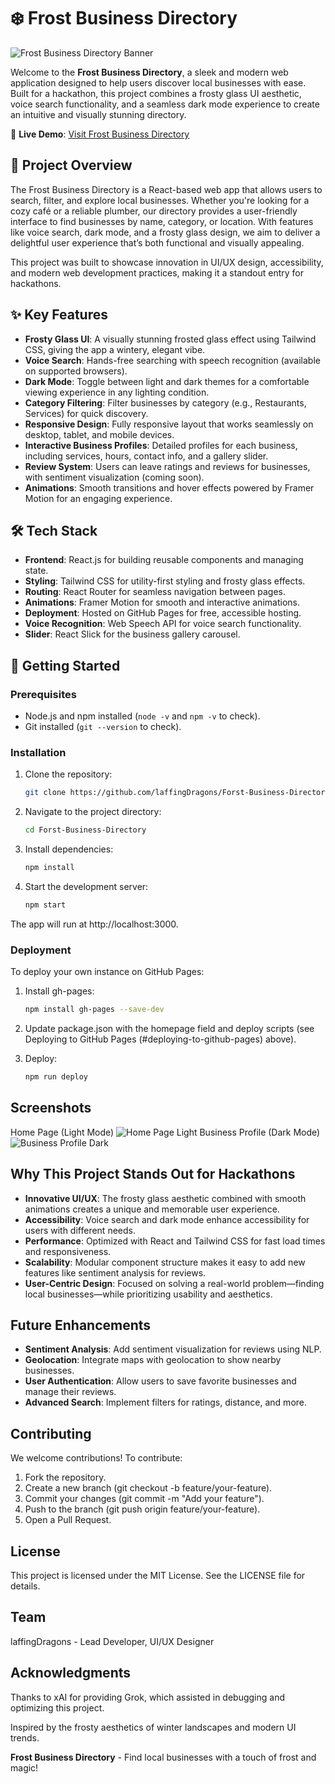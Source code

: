
# ❄️ Frost Business Directory

![Frost Business Directory Banner](https://via.placeholder.com/1200x600.png?text=Frost+Business+Directory) <!-- Replace with an actual banner image -->

Welcome to the **Frost Business Directory**, a sleek and modern web application designed to help users discover local businesses with ease. Built for a hackathon, this project combines a frosty glass UI aesthetic, voice search functionality, and a seamless dark mode experience to create an intuitive and visually stunning directory.

🌟 **Live Demo**: [Visit Frost Business Directory](https://laffingdragons.github.io/Forst-Business-Directory)

## 🎯 Project Overview

The Frost Business Directory is a React-based web app that allows users to search, filter, and explore local businesses. Whether you're looking for a cozy café or a reliable plumber, our directory provides a user-friendly interface to find businesses by name, category, or location. With features like voice search, dark mode, and a frosty glass design, we aim to deliver a delightful user experience that’s both functional and visually appealing.

This project was built to showcase innovation in UI/UX design, accessibility, and modern web development practices, making it a standout entry for hackathons.

## ✨ Key Features

- **Frosty Glass UI**: A visually stunning frosted glass effect using Tailwind CSS, giving the app a wintery, elegant vibe.
- **Voice Search**: Hands-free searching with speech recognition (available on supported browsers).
- **Dark Mode**: Toggle between light and dark themes for a comfortable viewing experience in any lighting condition.
- **Category Filtering**: Filter businesses by category (e.g., Restaurants, Services) for quick discovery.
- **Responsive Design**: Fully responsive layout that works seamlessly on desktop, tablet, and mobile devices.
- **Interactive Business Profiles**: Detailed profiles for each business, including services, hours, contact info, and a gallery slider.
- **Review System**: Users can leave ratings and reviews for businesses, with sentiment visualization (coming soon).
- **Animations**: Smooth transitions and hover effects powered by Framer Motion for an engaging experience.

## 🛠️ Tech Stack

- **Frontend**: React.js for building reusable components and managing state.
- **Styling**: Tailwind CSS for utility-first styling and frosty glass effects.
- **Routing**: React Router for seamless navigation between pages.
- **Animations**: Framer Motion for smooth and interactive animations.
- **Deployment**: Hosted on GitHub Pages for free, accessible hosting.
- **Voice Recognition**: Web Speech API for voice search functionality.
- **Slider**: React Slick for the business gallery carousel.

## 🚀 Getting Started

### Prerequisites
- Node.js and npm installed (`node -v` and `npm -v` to check).
- Git installed (`git --version` to check).

### Installation
1. Clone the repository:
   ```bash
   git clone https://github.com/laffingDragons/Forst-Business-Directory.git
   ```

2. Navigate to the project directory:
   ```bash
   cd Forst-Business-Directory
   ```

3. Install dependencies:
   ```bash
   npm install
   ```

4. Start the development server:
   ```bash
   npm start
   ```

The app will run at http://localhost:3000.

### Deployment
To deploy your own instance on GitHub Pages:
1. Install gh-pages:
   ```bash
   npm install gh-pages --save-dev
   ```

2. Update package.json with the homepage field and deploy scripts (see Deploying to GitHub Pages (#deploying-to-github-pages) above).

3. Deploy:
   ```bash
   npm run deploy
   ```

## Screenshots
Home Page (Light Mode)
![Home Page Light](#) <!-- Replace with actual screenshot -->
Business Profile (Dark Mode)
![Business Profile Dark](#) <!-- Replace with actual screenshot -->

## Why This Project Stands Out for Hackathons
- **Innovative UI/UX**: The frosty glass aesthetic combined with smooth animations creates a unique and memorable user experience.
- **Accessibility**: Voice search and dark mode enhance accessibility for users with different needs.
- **Performance**: Optimized with React and Tailwind CSS for fast load times and responsiveness.
- **Scalability**: Modular component structure makes it easy to add new features like sentiment analysis for reviews.
- **User-Centric Design**: Focused on solving a real-world problem—finding local businesses—while prioritizing usability and aesthetics.

## Future Enhancements
- **Sentiment Analysis**: Add sentiment visualization for reviews using NLP.
- **Geolocation**: Integrate maps with geolocation to show nearby businesses.
- **User Authentication**: Allow users to save favorite businesses and manage their reviews.
- **Advanced Search**: Implement filters for ratings, distance, and more.

## Contributing
We welcome contributions! To contribute:
1. Fork the repository.
2. Create a new branch (git checkout -b feature/your-feature).
3. Commit your changes (git commit -m "Add your feature").
4. Push to the branch (git push origin feature/your-feature).
5. Open a Pull Request.

## License
This project is licensed under the MIT License. See the LICENSE file for details.

## Team
laffingDragons - Lead Developer, UI/UX Designer

## Acknowledgments
Thanks to xAI for providing Grok, which assisted in debugging and optimizing this project.

Inspired by the frosty aesthetics of winter landscapes and modern UI trends.

**Frost Business Directory** - Find local businesses with a touch of frost and magic!

